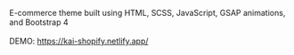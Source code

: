 E-commerce theme built using HTML, SCSS, JavaScript, GSAP animations, and Bootstrap 4
<br> <br>
DEMO: https://kai-shopify.netlify.app/
